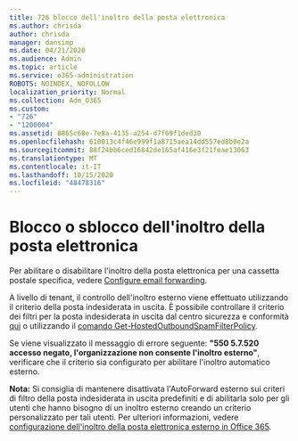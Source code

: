 ```yaml
---
title: 726 blocco dell'inoltro della posta elettronica
ms.author: chrisda
author: chrisda
manager: dansimp
ms.date: 04/21/2020
ms.audience: Admin
ms.topic: article
ms.service: o365-administration
ROBOTS: NOINDEX, NOFOLLOW
localization_priority: Normal
ms.collection: Adm_O365
ms.custom:
- "726"
- "1200004"
ms.assetid: 8865c68e-7e8a-4135-a254-d7f69f1ded30
ms.openlocfilehash: 610013c4f46e999f1a8715aea14dd557ed8b0e2a
ms.sourcegitcommit: 88f24bb6ced16842de165af416e3f21feae13063
ms.translationtype: MT
ms.contentlocale: it-IT
ms.lasthandoff: 10/15/2020
ms.locfileid: "48478316"
---
```

# <a name="blocking-or-unblocking-email-forwarding"></a>Blocco o sblocco dell'inoltro della posta elettronica

Per abilitare o disabilitare l'inoltro della posta elettronica per una cassetta postale specifica, vedere [Configure email forwarding](https://docs.microsoft.com/microsoft-365/admin/email/configure-email-forwarding).

A livello di tenant, il controllo dell'inoltro esterno viene effettuato utilizzando il criterio della posta indesiderata in uscita. È possibile controllare il criterio dei filtri per la posta indesiderata in uscita dal centro sicurezza e conformità [qui](https://protection.office.com/antispam) o utilizzando il [comando Get-HostedOutboundSpamFilterPolicy](https://docs.microsoft.com/powershell/module/exchange/get-hostedoutboundspamfilterpolicy).

Se viene visualizzato il messaggio di errore seguente: **"550 5.7.520 accesso negato, l'organizzazione non consente l'inoltro esterno"**, verificare che il criterio sia configurato per abilitare l'inoltro automatico esterno.

**Nota:** Si consiglia di mantenere disattivata l'AutoForward esterno sui criteri di filtro della posta indesiderata in uscita predefiniti e di abilitarla solo per gli utenti che hanno bisogno di un inoltro esterno creando un criterio personalizzato per tali utenti. Per ulteriori informazioni, vedere [configurazione dell'inoltro della posta elettronica esterno in Office 365](https://docs.microsoft.com/microsoft-365/security/office-365-security/external-email-forwarding).